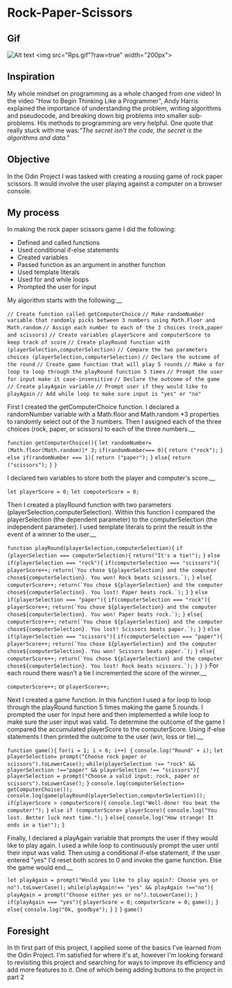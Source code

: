 # Rock-Paper-Scissors

## Gif
![Alt text](Rps.gif)
<img src="Rps.gif"?raw=true" width="200px">
## Inspiration 
My whole mindset on programming as a whole changed from one video! In the video "How to Begin Thinking Like a Programmer", Andy Harris explained the importance of understanding the problem, writing algorithms and pseudocode, and breaking down big problems into smaller sub-problems. His methods to programming are very helpful. One quote that really stuck with me was:*"The secret isn't the code, the secret is the algorithms and data."*
## Objective 
In the Odin Project I was tasked with creating a rousing game of rock paper scissors. It would involve the user playing against a computer on a browser console.
## My process 
In making the rock paper scissors game I did the following:
* Defined and called functions
* Used conditional if-else statements
* Created variables
* Passed function as an argument in another function
* Used template literals
* Used for and while loops
* Prompted the user for input 

My algorithm starts with the following:__

```// Create function called getComputerChoice```
```// Make randomNumber variable that randomly picks between 3 numbers using Math.Floor and Math.random```
```// Assign each number to each of the 3 choices (rock,paper and scissors)```
```// Create variables playerScore and computerScore to keep track of score```
```// Create playRound function with (playerSelection,computerSelection)```
```// Compare the two parameters choices (playerSelection,computerSelection)```
```// Declare the outcome of the round```
```// Create game function that will play 5 rounds``` 
```// Make a for loop to loop through the playRound function 5 times```
```// Prompt the user for input make it case-insensitive```
```// Declare the outcome of the game```
```// Create playAgain variable```
```// Prompt user if they would like to playAgain```
```// Add while loop to make sure input is "yes" or "no"```

First I created the getComputerChoice function. I declared a randomNumber variable with a Math.floor and Math.random *3 properties to randomly select out of the 3 numbers. Then I assigned each of the three choices (rock, paper, or scissors) to each of the three numbers.__

```function getComputerChoice(){```
  ```let randomNumber= (Math.floor(Math.random))* 3;```
  ```if(randomNumber=== 0){```
    ```return ("rock");```
  ```}```
  ```else if(randomNumber === 1){```
    ```return ("paper");```
  ```}```
  ```else{```
    ```return ("scissors");```
  ```}```
```}```

I declared two variables to store both the player and computer's score.__

```let playerScore = 0;``` 
```let computerScore = 0;```

Then I created a playRound function with two parameters (playerSelection,computerSelection). Within this function I compared the playerSelection (the dependent parameter) to the computerSelection (the independent parameter). I used template literals to print the result in the event of a winner to the user.__

```function playRound(playerSelection,computerSelection){```
  ```if (playerSelection === computerSelection){```
    ```return("It's a tie!");```
  ```}```
  ```else if(playerSelection === "rock"){```
    ```if(computerSelection === "scissors"){```
      ```playerScore++;```
      ```return(`You chose ${playerSelection} and the computer chose${computerSelection}. You won! Rock beats scissors.`);```
    ```}```
    ```else{```
      ```computerScore++;```
      ```return(`You chose ${playerSelection} and the computer chose${computerSelection}. You lost! Paper beats rock.`);```
    ```}```
  ```}```
  ```else if(playerSelection === "paper"){```
    ```if(computerSelection === "rock"){```
      ```playerScore++;```
      ```return(`You chose ${playerSelection} and the computer chose${computerSelection}. You won! Paper beats rock.`);```
    ```}```
    ```else{```
      ```computerScore++;```
      ```return(`You chose ${playerSelection} and the computer chose${computerSelection}. You lost! Scissors beats paper.`);```
    ```}```
  ```}```
  ```else if(playerSelection === "scissors"){```
    ```if(computerSelection === "paper"){```
      ```playerScore++;```
      ```return(`You chose ${playerSelection} and the computer chose${computerSelection}. You won! Scissors beats paper.`);```
    ```}```
    ```else{```
      ```computerScore++;```
      ```return(`You chose ${playerSelection} and the computer chose${computerSelection}. You lost! Rock beats scissors.`);```
    ```}```
  ```}```
```}```
For each round there wasn't a tie I incremented the score of the winner.__

```computerScore++;``` or ```playerScore++;```

Next I created a game function. In this function I used a for loop to loop through the playRound function 5 times making the game 5 rounds. I prompted the user for input here and then implemented a while loop to make sure the user input was valid. To determine the outcome of the game I compared the accumulated playerScore to the computerScore. Using if-else statements I then printed the outcome to the user (win, loss or tie).__

```function game(){```
  ```for(i = 1; i < 6; i++) {```
    ```console.log("Round" + i);```
    ```let playerSelection= prompt("Choose rock paper or scissors").toLowerCase();```
    ```while(playerSelection !== "rock" && playerSelection !=="paper" && playerSelection !== "scissors"){```
      ```playerSelection = prompt("Choose a valid input: rock, paper or scissors").toLowerCase();```
    ```}```
    ```console.log(computerSelection= getComputerChoice());```
    ```console.log(game(playRound(playerSelection,computerSelection)));```
    ```if(playerScore > computerScore){```
      ```console.log("Well-done! You beat the computer!");```
    ```}```
    ```else if (computerScore> playerScore){```
      ```console.log("You lost. Better luck next time.");```
    ```}```
    ```else{```
      ```console.log("How strange! It ends in a tie!");```
    ```}```

Finally, I declared a playAgain variable that prompts the user if they would like to play again. I used a while loop to continuously prompt the user until their input was valid. Then using a conditional if-else statement, if the user entered "yes" I'd reset both scores to 0 and invoke the game function. Else the game would end.__

  ```let playAgain = prompt("Would you like to play again?: Choose yes or no").toLowerCase();```
    ```while(playAgain!== "yes" && playAgain !=="no"){```
      ```playAgain = prompt("Choose either yes or no").toLowerCase();```
    ```}```
    ```if(playAgain === "yes"){```
      ```playerScore = 0;```
      ```computerScore = 0;```
      ```game();```
    ```}```
    ```else{```
      ```console.log("Ok, goodbye");```
    ```}```
  ```}```
```}```
```game()```

## Foresight 
In th first part of this project, I applied some of the basics I've learned from the Odin Project. I'm satisfied for where it's at, however I'm looking forward to revisiting this project and searching for ways to improve its efficiency and add more features to it. One of which being adding buttons to the project in part 2 
